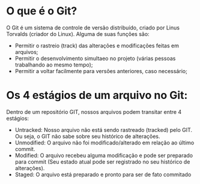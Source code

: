 # O que é o Git?
O Git é um sistema de controle de versão distribuído, criado por Linus Torvalds (criador do Linux). Alguma de suas funções são:
- Permitir o rastreio (track) das alterações e modificações feitas em arquivos;
- Permitir o desenvolvimento simultaeo no projeto (várias pessoas trabalhando ao mesmo tempo);
- Permitir a voltar facilmente para versões anteriores, caso necessário;

# Os 4 estágios de um arquivo no Git:
Dentro de um repositório GIT, nossos arquivos podem transitar entre 4 estágios:

- Untracked: Nosso arquivo não está sendo rastreado (tracked) pelo GIT. Ou seja, o GIT não sabe sobre seu histórico de alterações.
- Unmodified: O arquivo não foi modificado/alterado em relação ao último commit.
- Modified: O arquivo recebeu alguma modificação e pode ser preparado para commit (Seu estado atual pode ser registrado no seu histórico de alterações).
- Staged: O arquivo está preparado e pronto para ser de fato commitado
